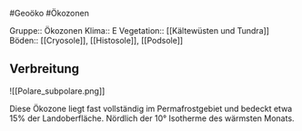 #Geoöko #Ökozonen

Gruppe:: Ökozonen
Klima:: E
Vegetation:: [[Kältewüsten und Tundra]]
Böden:: [[Cryosole]], [[Histosole]], [[Podsole]]

## Verbreitung

![[Polare_subpolare.png]]

Diese Ökozone liegt fast vollständig im Permafrostgebiet und bedeckt etwa 15% der Landoberfläche. Nördlich der 10° Isotherme des wärmsten Monats.